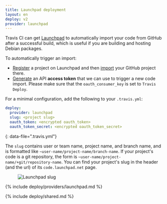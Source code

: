 ```yaml
---
title: Launchpad deployment
layout: en
deploy: v2
provider: launchpad
---
```


Travis CI can get [Launchpad](https://launchpad.net/) to automatically import your code from GitHub after a successful build, which is useful if you are building and hosting Debian packages.

To automatically trigger an import:

* [Register](https://launchpad.net/projects/+new) a project on Launchpad and then [import](https://code.launchpad.net/+code-imports/+new) your GitHub project there.
* [Generate](https://help.launchpad.net/API/SigningRequests) an API **access token** that we can use to trigger a new code import. Please make sure that the `oauth_consumer_key` is set to `Travis Deploy`.

For a minimal configuration, add the following to your `.travis.yml`:

```yaml
deploy:
  provider: launchpad
  slug: <project slug>
  oauth_token: <encrypted oauth_token>
  oauth_token_secret: <encrypted oauth_token_secret>
```
{: data-file=".travis.yml"}

The `slug` contains user or team name, project name, and branch name, and is
formatted like `~user-name/project-name/branch-name`. If your project's code is
a git repository, the form is `~user-name/project-name/+git/repository-name`.
You can find your project's slug in the header (and the url) of its
`code.launchpad.net` page.

<figure><img alt="Launchpad slug" src="/images/launchpad-slug.png"/></figure>

{% include deploy/providers/launchpad.md %}

{% include deploy/shared.md %}
